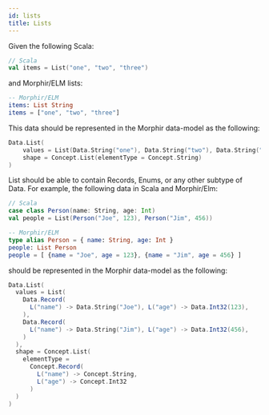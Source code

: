 ```yaml
---
id: lists
title: Lists
---
```

Given the following Scala:
```scala
// Scala
val items = List("one", "two", "three")
```
and Morphir/ELM lists:
```elm
-- Morphir/ELM
items: List String
items = ["one", "two", "three"]
```

This data should be represented in the Morphir data-model as the following:
```scala
Data.List(
    values = List(Data.String("one"), Data.String("two"), Data.String("three")),
    shape = Concept.List(elementType = Concept.String)
)
```

List should be able to contain Records, Enums, or any other subtype of Data.
For example, the following data in Scala and Morphir/Elm:
```scala
// Scala
case class Person(name: String, age: Int)
val people = List(Person("Joe", 123), Person("Jim", 456))
```
```elm
-- Morphir/ELM
type alias Person = { name: String, age: Int }
people: List Person
people = [ {name = "Joe", age = 123}, {name = "Jim", age = 456} ]
```
should be represented in the Morphir data-model as the following:
```scala
Data.List(
  values = List(
    Data.Record(
      L("name") -> Data.String("Joe"), L("age") -> Data.Int32(123), 
    ),
    Data.Record(
      L("name") -> Data.String("Jim"), L("age") -> Data.Int32(456), 
    )
  ),
  shape = Concept.List(
    elementType = 
      Concept.Record(
        L("name") -> Concept.String, 
        L("age") -> Concept.Int32
      )
  )
)

```
